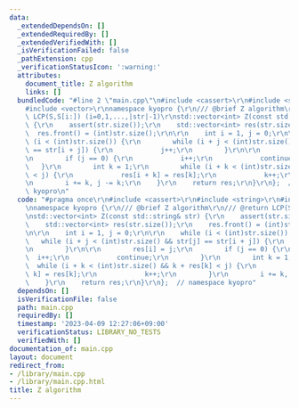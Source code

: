 ```yaml
---
data:
  _extendedDependsOn: []
  _extendedRequiredBy: []
  _extendedVerifiedWith: []
  _isVerificationFailed: false
  _pathExtension: cpp
  _verificationStatusIcon: ':warning:'
  attributes:
    document_title: Z algorithm
    links: []
  bundledCode: "#line 2 \"main.cpp\"\n#include <cassert>\r\n#include <string>\r\n\
    #include <vector>\r\nnamespace kyopro {\r\n/// @brief Z algorithm\r\n/// @return\
    \ LCP(S,S[i:]) (i=0,1,...,|str|-1)\r\nstd::vector<int> Z(const std::string& str)\
    \ {\r\n    assert(str.size());\r\n    std::vector<int> res(str.size());\r\n  \
    \  res.front() = (int)str.size();\r\n\r\n    int i = 1, j = 0;\r\n\r\n    while\
    \ (i < (int)str.size()) {\r\n        while (i + j < (int)str.size() && str[j]\
    \ == str[i + j]) {\r\n            j++;\r\n        }\r\n\r\n        res[i] = j;\r\
    \n        if (j == 0) {\r\n            i++;\r\n            continue;\r\n     \
    \   }\r\n        int k = 1;\r\n        while (i + k < (int)str.size() && k + res[k]\
    \ < j) {\r\n            res[i + k] = res[k];\r\n            k++;\r\n        }\r\
    \n        i += k, j -= k;\r\n    }\r\n    return res;\r\n}\r\n};  // namespace\
    \ kyopro\n"
  code: "#pragma once\r\n#include <cassert>\r\n#include <string>\r\n#include <vector>\r\
    \nnamespace kyopro {\r\n/// @brief Z algorithm\r\n/// @return LCP(S,S[i:]) (i=0,1,...,|str|-1)\r\
    \nstd::vector<int> Z(const std::string& str) {\r\n    assert(str.size());\r\n\
    \    std::vector<int> res(str.size());\r\n    res.front() = (int)str.size();\r\
    \n\r\n    int i = 1, j = 0;\r\n\r\n    while (i < (int)str.size()) {\r\n     \
    \   while (i + j < (int)str.size() && str[j] == str[i + j]) {\r\n            j++;\r\
    \n        }\r\n\r\n        res[i] = j;\r\n        if (j == 0) {\r\n          \
    \  i++;\r\n            continue;\r\n        }\r\n        int k = 1;\r\n      \
    \  while (i + k < (int)str.size() && k + res[k] < j) {\r\n            res[i +\
    \ k] = res[k];\r\n            k++;\r\n        }\r\n        i += k, j -= k;\r\n\
    \    }\r\n    return res;\r\n}\r\n};  // namespace kyopro"
  dependsOn: []
  isVerificationFile: false
  path: main.cpp
  requiredBy: []
  timestamp: '2023-04-09 12:27:06+09:00'
  verificationStatus: LIBRARY_NO_TESTS
  verifiedWith: []
documentation_of: main.cpp
layout: document
redirect_from:
- /library/main.cpp
- /library/main.cpp.html
title: Z algorithm
---
```

